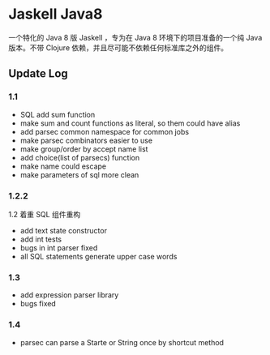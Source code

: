 # Jaskell Java8

一个特化的 Java 8 版 Jaskell ，专为在 Java 8 环境下的项目准备的一个纯 
Java 版本。不带 Clojure 依赖，并且尽可能不依赖任何标准库之外的组件。

## Update Log

### 1.1

 - SQL add sum function
 - make sum and count functions as literal, so them could have alias
 - add parsec common namespace for common jobs
 - make parsec combinators easier to use 
 - make group/order by accept name list
 - add choice(list of parsecs) function
 - make name could escape
 - make parameters of sql more clean
 
### 1.2.2

1.2 着重 SQL 组件重构

 - add text state constructor
 - add int tests
 - bugs in int parser fixed
 - all SQL statements generate upper case words
 
### 1.3
 
 - add expression parser library
 - bugs fixed

### 1.4
 
 - parsec can parse a Starte or String once by shortcut method

